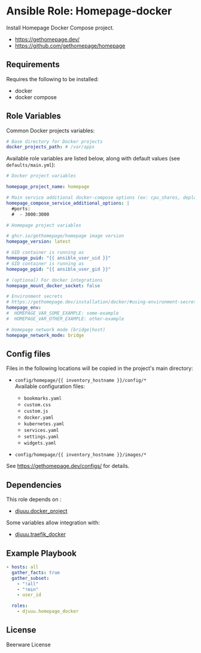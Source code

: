 Ansible Role: Homepage-docker
=============================

Install Homepage Docker Compose project.

- https://gethomepage.dev/
- https://github.com/gethomepage/homepage

Requirements
------------

Requires the following to be installed:
- docker
- docker compose

Role Variables
--------------

Common Docker projects variables:

```yaml
# Base directory for Docker projects
docker_projects_path: # /var/apps
```

Available role variables are listed below, along with default values (see `defaults/main.yml`):

```yaml
# Docker project variables

homepage_project_name: homepage

# Main service additional docker-compose options (ex: cpu_shares, deploy, ...)
homepage_compose_service_additional_options: |
  #ports:
  #  - 3000:3000
```

```yaml
# Homepage project variables

# ghcr.io/gethomepage/homepage image version
homepage_version: latest

# UID container is running as
homepage_puid: "{{ ansible_user_uid }}"
# GID container is running as
homepage_pgid: "{{ ansible_user_gid }}"

# (optional) For docker integrations
homepage_mount_docker_socket: false

# Environment secrets
# https://gethomepage.dev/installation/docker/#using-environment-secrets
homepage_env:
#  HOMEPAGE_VAR_SOME_EXAMPLE: some-example
#  HOMEPAGE_VAR_OTHER_EXAMPLE: other-example

# Homepage network mode (bridge|host)
homepage_network_mode: bridge
```

Config files
------------

Files in the following locations will be copied in the project's main directory:

- `config/homepage/{{ inventory_hostname }}/config/*`  
  Available configuration files:  
  - `bookmarks.yaml`
  - `custom.css`
  - `custom.js`
  - `docker.yaml`
  - `kubernetes.yaml`
  - `services.yaml`
  - `settings.yaml`
  - `widgets.yaml`

- `config/homepage/{{ inventory_hostname }}/images/*`

See https://gethomepage.dev/configs/ for details.

Dependencies
------------

This role depends on :
- [djuuu.docker_project](https://github.com/Djuuu/ansible-role-docker-project)

Some variables allow integration with:
- [djuuu.traefik_docker](https://github.com/Djuuu/ansible-role-traefik-docker)

Example Playbook
----------------

```yaml
- hosts: all
  gather_facts: true
  gather_subset:
    - "!all"
    - "!min"
    - user_id

  roles:
    - djuuu.homepage_docker
```

License
-------

Beerware License
